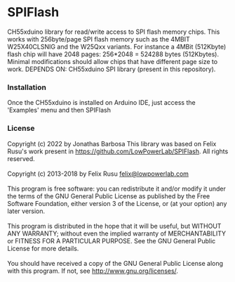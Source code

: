 SPIFlash
========

CH55xduino library for read/write access to SPI flash memory chips. This works with 256byte/page SPI flash memory such as the 4MBIT W25X40CLSNIG and the W25Qxx variants.
For instance a 4MBit (512Kbyte) flash chip will have 2048 pages: 256*2048 = 524288 bytes (512Kbytes).
Minimal modifications should allow chips that have different page size to work.
DEPENDS ON: CH55xduino SPI library (present in this repository).


### Installation
Once the CH55xduino is installed on Arduino IDE, just access the 'Examples' menu and then SPIFlash

### License

Copyright (c) 2022 by Jonathas Barbosa
This library was based on Felix Rusu's work present in https://github.com/LowPowerLab/SPIFlash. All rights reserved.
<br/><br/>
Copyright (c) 2013-2018 by Felix Rusu <felix@lowpowerlab.com>
<br/><br/>
This program is free software: you can redistribute it and/or modify it under the terms of the GNU General Public License as published by the Free Software Foundation, either version 3 of the License, or (at your option) any later version.
<br/><br/>
This program is distributed in the hope that it will be useful, but WITHOUT ANY WARRANTY; without even the implied warranty of MERCHANTABILITY or FITNESS FOR A PARTICULAR PURPOSE.  See the GNU General Public License for more details.
<br/><br/>
You should have received a copy of the GNU General Public License along with this program.  If not, see <http://www.gnu.org/licenses/>.
